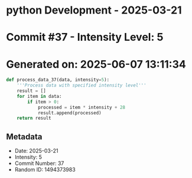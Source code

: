 ﻿# python Development - 2025-03-21
# Commit #37 - Intensity Level: 5
# Generated on: 2025-06-07 13:11:34
```python
def process_data_37(data, intensity=5):
    '''Process data with specified intensity level'''
    result = []
    for item in data:
        if item > 0:
            processed = item * intensity + 28
            result.append(processed)
    return result
```
## Metadata
- Date: 2025-03-21
- Intensity: 5
- Commit Number: 37
- Random ID: 1494373983
